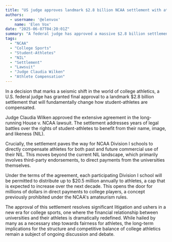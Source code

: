 ```yaml
---
title: "US judge approves landmark $2.8 billion NCAA settlement with athletes"
authors:
  - username: '@elenvox'
    name: 'Elen Vox'
date: "2025-06-07T04:20:01Z"
summary: "A federal judge has approved a massive $2.8 billion settlement in the House v. NCAA case, finally allowing NCAA Division I schools to directly pay student-athletes for the commercial use of their name, image, and likeness (NIL). This landmark decision fundamentally alters the landscape of college sports."
tags:
  - "NCAA"
  - "College Sports"
  - "Student-Athletes"
  - "NIL"
  - "Settlement"
  - "Lawsuit"
  - "Judge Claudia Wilken"
  - "Athlete Compensation"
---
```


In a decision that marks a seismic shift in the world of college athletics, a U.S. federal judge has granted final approval to a landmark $2.8 billion settlement that will fundamentally change how student-athletes are compensated.

Judge Claudia Wilken approved the extensive agreement in the long-running House v. NCAA lawsuit. The settlement addresses years of legal battles over the rights of student-athletes to benefit from their name, image, and likeness (NIL).

Crucially, the settlement paves the way for NCAA Division I schools to directly compensate athletes for both past and future commercial use of their NIL. This moves beyond the current NIL landscape, which primarily involves third-party endorsements, to direct payments from the universities themselves.

Under the terms of the agreement, each participating Division I school will be permitted to distribute up to $20.5 million annually to athletes, a cap that is expected to increase over the next decade. This opens the door for millions of dollars in direct payments to college players, a concept previously prohibited under the NCAA's amateurism rules.

The approval of this settlement resolves significant litigation and ushers in a new era for college sports, one where the financial relationship between universities and their athletes is dramatically redefined. While hailed by many as a necessary step towards fairness for athletes, the long-term implications for the structure and competitive balance of college athletics remain a subject of ongoing discussion and debate.
